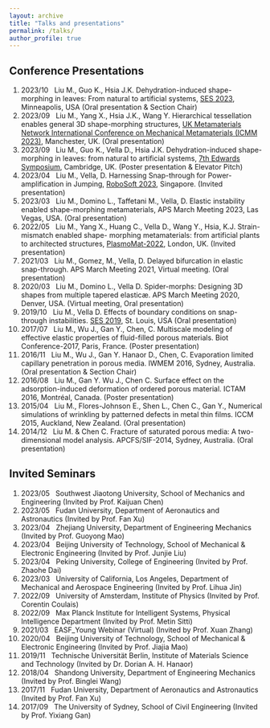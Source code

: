 ```yaml
---
layout: archive
title: "Talks and presentations"
permalink: /talks/
author_profile: true
---
```


Conference Presentations
--------
1.  2023/10 &nbsp; Liu M., Guo K., Hsia J.K. Dehydration-induced shape-morphing in leaves: From natural to artificial systems, [SES 2023](https://2023ses.com/), Minneapolis, USA (Oral presentation & Section Chair)
2.	2023/09 &nbsp; Liu M., Yang X., Hsia J.K., Wang Y. Hierarchical tessellation enables general 3D shape-morphing structures, [UK Metamaterials Network International Conference on Mechanical Metamaterials (ICMM 2023)](https://metamaterials.network/uk-metamaterials-network-international-conference-on-mechanical-metamaterials/), Manchester, UK. (Oral presentation)
3.	2023/09 &nbsp; Liu M., Guo K., Vella D., Hsia J.K. Dehydration-induced shape-morphing in leaves: from natural to artificial systems, [7th Edwards Symposium](https://gateway.newton.ac.uk/event/tgm129), Cambridge, UK. (Poster presentation & Elevator Pitch)
4.	2023/04 &nbsp; Liu M., Vella, D. Harnessing Snap-through for Power-amplification in Jumping, [RoboSoft 2023](https://www.bimultistabilityworkshop.com/), Singapore. (Invited presentation)
5.	2023/03 &nbsp; Liu M., Domino L., Taffetani M., Vella, D. Elastic instability enabled shape-morphing metamaterials, APS March Meeting 2023, Las Vegas, USA. (Oral presentation)
6.	2022/05 &nbsp; Liu M., Yang X., Huang C., Vella D., Wang Y., Hsia, K.J. Strain-mismatch enabled shape- morphing metamaterials: from artificial plants to architected structures, [PlasmoMat-2022](https://www.continuumforums.com/metamaterials-plasmonics-world-forum/), London, UK. (Invited presentation)
7.	2021/03 &nbsp; Liu M., Gomez, M., Vella, D. Delayed bifurcation in elastic snap-through. APS March Meeting 2021, Virtual meeting. (Oral presentation)
8.	2020/03 &nbsp; Liu M., Domino L., Vella D. Spider-morphs: Designing 3D shapes from multiple tapered elasticæ. APS March Meeting 2020, Denver, USA. (Virtual meeting, Oral presentation)
9.	2019/10 &nbsp; Liu M., Vella D. Effects of boundary conditions on snap-through instabilities. [SES 2019](https://ses2019.wustl.edu/), St. Louis, USA (Oral presentation)
10.	2017/07 &nbsp; Liu M., Wu J., Gan Y., Chen, C. Multiscale modeling of effective elastic properties of fluid-filled porous materials. Biot Conference-2017, Paris, France. (Poster presentation)
11.	2016/11 &nbsp; Liu M., Wu J., Gan Y. Hanaor D., Chen, C. Evaporation limited capillary penetration in porous media. IWMEM 2016, Sydney, Australia. (Oral presentation & Section Chair)
12.	2016/08 &nbsp; Liu M., Gan Y. Wu J., Chen C. Surface effect on the adsorption-induced deformation of ordered porous material. ICTAM 2016, Montréal, Canada. (Poster presentation)
13.	2015/04 &nbsp; Liu M., Flores-Johnson E., Shen L., Chen C., Gan Y., Numerical simulations of wrinkling by patterned defects in metal thin films. ICCM 2015, Auckland, New Zealand. (Oral presentation)
14.	2014/12 &nbsp; Liu M. & Chen C. Fracture of saturated porous media: A two-dimensional model analysis. APCFS/SIF-2014, Sydney, Australia. (Oral presentation)

Invited Seminars
--------
1.  2023/05 &nbsp; Southwest Jiaotong University, School of Mechanics and Engineering (Invited by Prof. Kaijuan Chen)
2.  2023/05 &nbsp; Fudan University, Department of Aeronautics and Astronautics (Invited by Prof. Fan Xu)
3.  2023/04 &nbsp; Zhejiang University, Department of Engineering Mechanics (Invited by Prof. Guoyong Mao)
4.  2023/04 &nbsp; Beijing University of Technology, School of Mechanical & Electronic Engineering (Invited by Prof. Junjie Liu)
5.  2023/04 &nbsp; Peking University, College of Engineering (Invited by Prof. Zhaohe Dai)
6.  2023/03 &nbsp; University of California, Los Angeles, Department of Mechanical and Aerospace Engineering (Invited by Prof. Lihua Jin)
7.  2022/09 &nbsp; University of Amsterdam, Institute of Physics (Invited by Prof. Corentin Coulais)
8.  2022/09 &nbsp; Max Planck Institute for Intelligent Systems, Physical Intelligence Department (Invited by Prof. Metin Sitti)
9.	2021/03 &nbsp; EASF_Young Webinar (Virtual) (Invited by Prof. Xuan Zhang)
10.	2020/04 &nbsp; Beijing University of Technology, School of Mechanical & Electronic Engineering (Invited by Prof. Jiajia Mao)
11.	2019/11 &nbsp; Technische Universität Berlin, Institute of Materials Science and Technology (Invited by Dr. Dorian A. H. Hanaor)
12.	2018/04 &nbsp; Shandong University, Department of Engineering Mechanics (Invited by Prof. Binglei Wang)
13.	2017/11 &nbsp; Fudan University, Department of Aeronautics and Astronautics (Invited by Prof. Fan Xu)
14.	2017/09 &nbsp; The University of Sydney, School of Civil Engineering (Invited by Prof. Yixiang Gan)
